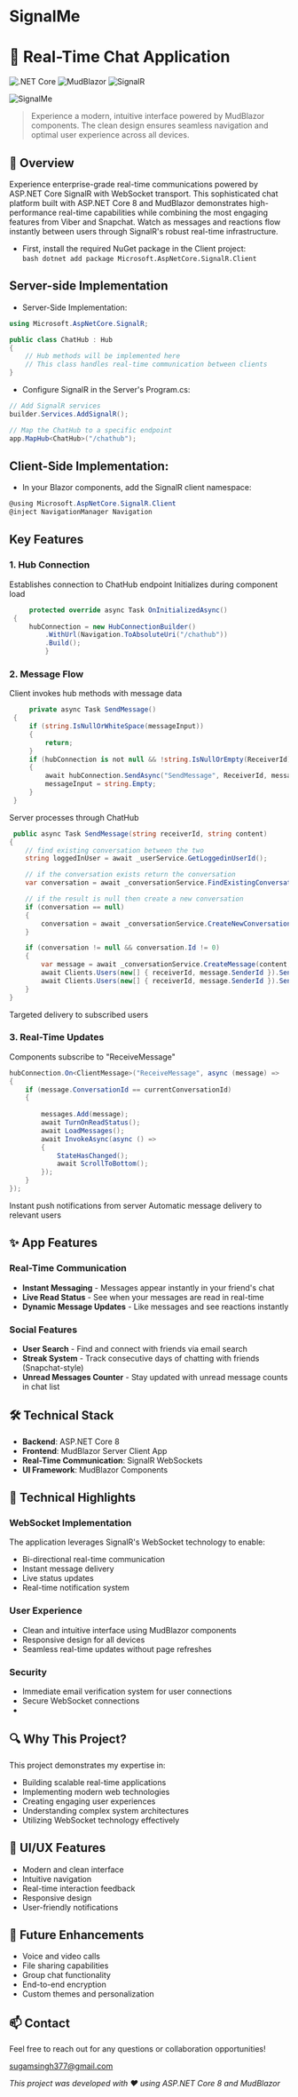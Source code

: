 # SignalMe

# 🚀 Real-Time Chat Application

![.NET Core](https://img.shields.io/badge/.NET%20Core-8.0-brightgreen)
![MudBlazor](https://img.shields.io/badge/MudBlazor-Latest-blue)
![SignalR](https://img.shields.io/badge/SignalR-Real--Time-orange)

![SignalMe](sleek_design.PNG)
> Experience a modern, intuitive interface powered by MudBlazor components. The clean design ensures seamless navigation and optimal user experience across all devices.

## 🌟 Overview
Experience enterprise-grade real-time communications powered by ASP.NET Core SignalR with WebSocket transport. This sophisticated chat platform built with ASP.NET Core 8 and MudBlazor demonstrates high-performance real-time capabilities while combining the most engaging features from Viber and Snapchat. Watch as messages and reactions flow instantly between users through SignalR's robust real-time infrastructure.

- First, install the required NuGet package in the Client project:  
  ```bash dotnet add package Microsoft.AspNetCore.SignalR.Client ```

## Server-side Implementation
- Server-Side Implementation:
```csharp
using Microsoft.AspNetCore.SignalR;

public class ChatHub : Hub
{
    // Hub methods will be implemented here
    // This class handles real-time communication between clients
}
```
- Configure SignalR in the Server's Program.cs:
```csharp
// Add SignalR services
builder.Services.AddSignalR();

// Map the ChatHub to a specific endpoint
app.MapHub<ChatHub>("/chathub");
```
## Client-Side Implementation:
- In your Blazor components, add the SignalR client namespace:
```csharp
@using Microsoft.AspNetCore.SignalR.Client
@inject NavigationManager Navigation
```
## Key Features
	
### 1. Hub Connection
Establishes connection to ChatHub endpoint
Initializes during component load
```csharp
	 protected override async Task OnInitializedAsync()
 {
     hubConnection = new HubConnectionBuilder()
         .WithUrl(Navigation.ToAbsoluteUri("/chathub"))
         .Build();
		 }
```

### 2. Message Flow
Client invokes hub methods with message data
```csharp
	 private async Task SendMessage()
 {
     if (string.IsNullOrWhiteSpace(messageInput))
     {
         return;
     }
     if (hubConnection is not null && !string.IsNullOrEmpty(ReceiverId) && !string.IsNullOrEmpty(messageInput))
     {
         await hubConnection.SendAsync("SendMessage", ReceiverId, messageInput);
         messageInput = string.Empty;
     }
 }
```
Server processes through ChatHub
```csharp
 public async Task SendMessage(string receiverId, string content)
{
    // find existing conversation between the two
    string loggedInUser = await _userService.GetLoggedinUserId();

    // if the conversation exists return the conversation
    var conversation = await _conversationService.FindExistingConversation(loggedInUser, receiverId);

    // if the result is null then create a new conversation
    if (conversation == null)
    {
        conversation = await _conversationService.CreateNewConversation(receiverId);
    }

    if (conversation != null && conversation.Id != 0)
    {
        var message = await _conversationService.CreateMessage(content, conversation.Id);
        await Clients.Users(new[] { receiverId, message.SenderId }).SendAsync("ReceiveMessage", message);
        await Clients.Users(new[] { receiverId, message.SenderId }).SendAsync("ConversationUpdated");
    }
}
```

Targeted delivery to subscribed users

### 3. Real-Time Updates
Components subscribe to "ReceiveMessage"
```csharp
hubConnection.On<ClientMessage>("ReceiveMessage", async (message) =>
{
    if (message.ConversationId == currentConversationId)
    {
        
        messages.Add(message);
        await TurnOnReadStatus();
        await LoadMessages();
        await InvokeAsync(async () =>
        {
            StateHasChanged();
            await ScrollToBottom();
        });
    }
});
```
Instant push notifications from server
Automatic message delivery to relevant users
## ✨ App Features

### Real-Time Communication
- **Instant Messaging** - Messages appear instantly in your friend's chat 
- **Live Read Status** - See when your messages are read in real-time  
- **Dynamic Message Updates** - Like messages and see reactions instantly   

### Social Features
- **User Search** - Find and connect with friends via email search   
- **Streak System** - Track consecutive days of chatting with friends (Snapchat-style) 
- **Unread Messages Counter** - Stay updated with unread message counts in chat list 

## 🛠️ Technical Stack
- **Backend**: ASP.NET Core 8
- **Frontend**: MudBlazor Server Client App
- **Real-Time Communication**: SignalR WebSockets
- **UI Framework**: MudBlazor Components

## 🎯 Technical Highlights

### WebSocket Implementation
The application leverages SignalR's WebSocket technology to enable:
- Bi-directional real-time communication
- Instant message delivery
- Live status updates
- Real-time notification system

### User Experience
- Clean and intuitive interface using MudBlazor components
- Responsive design for all devices
- Seamless real-time updates without page refreshes

### Security
- Immediate email verification system for user connections
- Secure WebSocket connections
- 
## 🔍 Why This Project?
This project demonstrates my expertise in:
- Building scalable real-time applications
- Implementing modern web technologies
- Creating engaging user experiences
- Understanding complex system architectures
- Utilizing WebSocket technology effectively

## 🎨 UI/UX Features
- Modern and clean interface
- Intuitive navigation
- Real-time interaction feedback
- Responsive design
- User-friendly notifications

## 🚀 Future Enhancements
- Voice and video calls
- File sharing capabilities
- Group chat functionality
- End-to-end encryption
- Custom themes and personalization

## 📫 Contact
Feel free to reach out for any questions or collaboration opportunities!

sugamsingh377@gmail.com

*This project was developed with ❤️ using ASP.NET Core 8 and MudBlazor*
